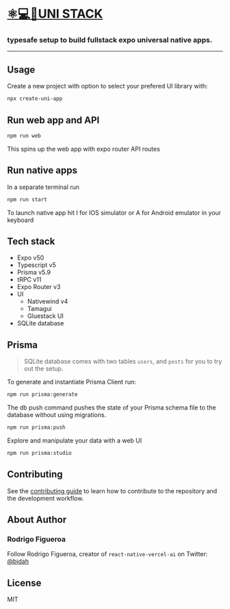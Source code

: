 # [️⚛💻📱UNI STACK](http://dub.sh/uni-stack)

### typesafe setup to build fullstack expo universal native apps.

---

## Usage

Create a new project with option to select your prefered UI library with:

```sh
npx create-uni-app
```

## Run web app and API

```sh
npm run web
```

This spins up the web app with expo router API routes

## Run native apps

In a separate terminal run

```sh
npm run start
```

To launch native app hit I for IOS simulator or A for Android emulator in your keyboard

## Tech stack

- Expo v50
- Typescript v5
- Prisma v5.9
- tRPC v11
- Expo Router v3
- UI
  - Nativewind v4
  - Tamagui
  - Gluestack UI
- SQLite database

## Prisma

> SQLite database comes with two tables `users`, and `posts` for you to try out the setup.

To generate and instantiate Prisma Client run:

```sh
npm run prisma:generate
```

The db push command pushes the state of your Prisma schema file to the database without using migrations.

```sh
npm run prisma:push
```

Explore and manipulate your data with a web UI

```sh
npm run prisma:studio
```

## Contributing

See the [contributing guide](CONTRIBUTING.md) to learn how to contribute to the repository and the development workflow.

## About Author

### Rodrigo Figueroa

Follow Rodrigo Figueroa, creator of `react-native-vercel-ai` on Twitter: [@bidah](https://twitter.com/bidah)

## License

MIT
